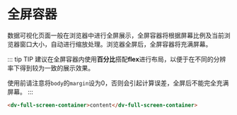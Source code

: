 # 全屏容器

数据可视化页面一般在浏览器中进行全屏展示，全屏容器将根据屏幕比例及当前浏览器窗口大小，自动进行缩放处理。浏览器全屏后，全屏容器将充满屏幕。<react-page-btn />

::: tip TIP
建议在全屏容器内使用**百分比**搭配**flex**进行布局，以便于在不同的分辨率下得到较为一致的展示效果。

使用前请注意将`body`的`margin`设为0，否则会引起计算误差，全屏后不能完全充满屏幕。
:::

```html
<dv-full-screen-container>content</dv-full-screen-container>
```

<click-to-copy :info="fullScreenContainerTag" />

<script>

export default {
  data () {
    return {
      fullScreenContainerTag: `<dv-full-screen-container>content</dv-full-screen-container>`
    }
  }
}
</script>